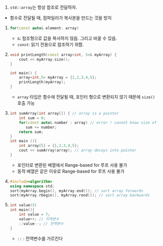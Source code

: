 1. `std::array`는 항상 참조로 전달하자.
- 함수로 전달될 때, 컴파일러가 복사본을 만드는 것을 방지

1. ```cpp
   for(const auto& element: array)
   ```
   - `&`: 참조형으로 값을 복사하지 않음. 그리고 바꿀 수 있음.
   - `const`: 읽기 전용으로 참조하기 위함.

1. ```cpp
   void printLength(const array<int, 5>& myArray) {
       cout << myArray.size();
   }

   int main() {
       array<int,5> myArray = {1,2,3,4,5};
       printLength(myArray);
   }
   ```
   - `array` 타입은 함수에 전달될 때, 포인터 형으로 변환되지 않기 때문에 `size()` 호출 가능

1. ```cpp
   int sumArray(int array[]) { // array is a pointer
       int sum = 0;
       for(const auto& number : array) // error ! cannot know size of array
          sum += number;
       return sum; 
   }
   int main (){
       int array[5] = {1,2,3,4,5};
       cout << sumArray(array); // array decays into pointer
   }
   ```
   - 포인터로 변환된 배열에서 Range-based for 루프 사용 불가
   - 동적 배열은 같은 이유로 Range-based for 루프 사용 불가

1. ```cpp
   #include<algorithm>
   using namespace std;
   sort(myArray.begin(), myArray.end()); // sort array forwards
   sort(myArray.rbegin(), myArray.rend()); // sort array backwards

1. ```cpp
   int value(5)
   int main(){
       int value = 7;
       value++; // 지역변수 
       ::value--; // 전역변수
   }
   ```
   - `::` : 전역변수를 가르킨다